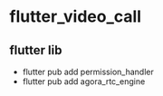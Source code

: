 # flutter_video_call

## flutter lib

- flutter pub add permission_handler
- flutter pub add agora_rtc_engine
